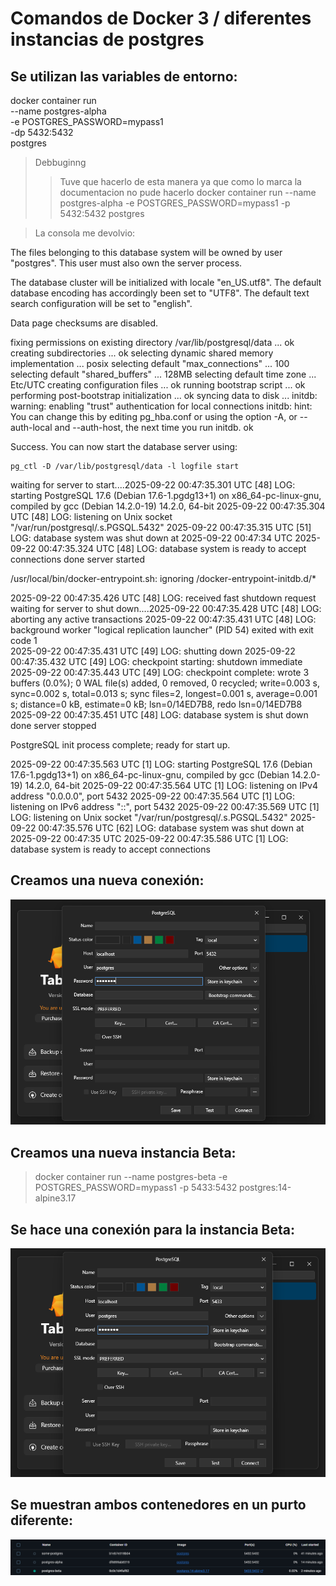 # Comandos de Docker 3 / diferentes instancias de postgres

## Se utilizan las variables de entorno:

docker container run \
--name postgres-alpha \
-e POSTGRES_PASSWORD=mypass1 \
-dp 5432:5432 \
postgres

>Debbuginng
>> Tuve que hacerlo de esta manera ya que como lo marca la documentacion no pude hacerlo
docker container run --name postgres-alpha -e POSTGRES_PASSWORD=mypass1 -p 5432:5432 postgres

>La consola me devolvio:
>>
The files belonging to this database system will be owned by user "postgres".
This user must also own the server process.

The database cluster will be initialized with locale "en_US.utf8".
The default database encoding has accordingly been set to "UTF8".
The default text search configuration will be set to "english".

Data page checksums are disabled.

fixing permissions on existing directory /var/lib/postgresql/data ... ok
creating subdirectories ... ok
selecting dynamic shared memory implementation ... posix
selecting default "max_connections" ... 100
selecting default "shared_buffers" ... 128MB
selecting default time zone ... Etc/UTC
creating configuration files ... ok
running bootstrap script ... ok
performing post-bootstrap initialization ... ok
syncing data to disk ... initdb: warning: enabling "trust" authentication for local connections
initdb: hint: You can change this by editing pg_hba.conf or using the option -A, or --auth-local and --auth-host, the next time you run initdb.
ok


Success. You can now start the database server using:

    pg_ctl -D /var/lib/postgresql/data -l logfile start

waiting for server to start....2025-09-22 00:47:35.301 UTC [48] LOG:  starting PostgreSQL 17.6 (Debian 17.6-1.pgdg13+1) on x86_64-pc-linux-gnu, compiled by gcc (Debian 14.2.0-19) 14.2.0, 64-bit
2025-09-22 00:47:35.304 UTC [48] LOG:  listening on Unix socket "/var/run/postgresql/.s.PGSQL.5432"
2025-09-22 00:47:35.315 UTC [51] LOG:  database system was shut down at 2025-09-22 00:47:34 UTC
2025-09-22 00:47:35.324 UTC [48] LOG:  database system is ready to accept connections
 done
server started

/usr/local/bin/docker-entrypoint.sh: ignoring /docker-entrypoint-initdb.d/*

2025-09-22 00:47:35.426 UTC [48] LOG:  received fast shutdown request
waiting for server to shut down....2025-09-22 00:47:35.428 UTC [48] LOG:  aborting any active transactions
2025-09-22 00:47:35.431 UTC [48] LOG:  background worker "logical replication launcher" (PID 54) exited with exit code 1    
2025-09-22 00:47:35.431 UTC [49] LOG:  shutting down
2025-09-22 00:47:35.432 UTC [49] LOG:  checkpoint starting: shutdown immediate
2025-09-22 00:47:35.443 UTC [49] LOG:  checkpoint complete: wrote 3 buffers (0.0%); 0 WAL file(s) added, 0 removed, 0 recycled; write=0.003 s, sync=0.002 s, total=0.013 s; sync files=2, longest=0.001 s, average=0.001 s; distance=0 kB, estimate=0 kB; lsn=0/14ED7B8, redo lsn=0/14ED7B8
2025-09-22 00:47:35.451 UTC [48] LOG:  database system is shut down
 done
server stopped

PostgreSQL init process complete; ready for start up.

2025-09-22 00:47:35.563 UTC [1] LOG:  starting PostgreSQL 17.6 (Debian 17.6-1.pgdg13+1) on x86_64-pc-linux-gnu, compiled by gcc (Debian 14.2.0-19) 14.2.0, 64-bit
2025-09-22 00:47:35.564 UTC [1] LOG:  listening on IPv4 address "0.0.0.0", port 5432
2025-09-22 00:47:35.564 UTC [1] LOG:  listening on IPv6 address "::", port 5432
2025-09-22 00:47:35.569 UTC [1] LOG:  listening on Unix socket "/var/run/postgresql/.s.PGSQL.5432"
2025-09-22 00:47:35.576 UTC [62] LOG:  database system was shut down at 2025-09-22 00:47:35 UTC
2025-09-22 00:47:35.586 UTC [1] LOG:  database system is ready to accept connections

## Creamos una nueva conexión:

![alt text](screenshots-Lesson-1/image12.png)


## Creamos una nueva instancia Beta:

> docker container run --name postgres-beta -e POSTGRES_PASSWORD=mypass1 -p 5433:5432 postgres:14-alpine3.17  

## Se hace una conexión para la instancia Beta:

![alt text](screenshots-Lesson-1/image13.png)

## Se muestran ambos contenedores en un purto diferente:

![alt text](screenshots-Lesson-1/image14.png)